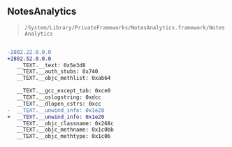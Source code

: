 ## NotesAnalytics

> `/System/Library/PrivateFrameworks/NotesAnalytics.framework/NotesAnalytics`

```diff

-2802.22.0.0.0
+2802.52.0.0.0
   __TEXT.__text: 0x5e3d8
   __TEXT.__auth_stubs: 0x740
   __TEXT.__objc_methlist: 0xab64

   __TEXT.__gcc_except_tab: 0xce0
   __TEXT.__oslogstring: 0xdcc
   __TEXT.__dlopen_cstrs: 0xcc
-  __TEXT.__unwind_info: 0x1e28
+  __TEXT.__unwind_info: 0x1e20
   __TEXT.__objc_classname: 0x268c
   __TEXT.__objc_methname: 0x1c0bb
   __TEXT.__objc_methtype: 0x1c06

```
